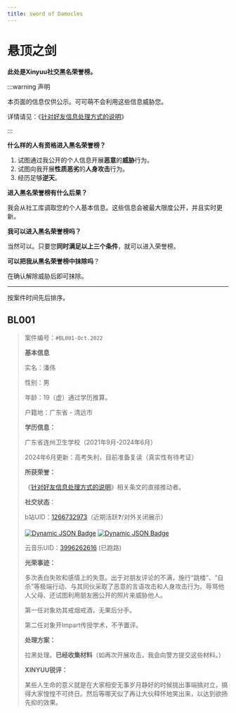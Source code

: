 ```yaml
---
title: sword of Damocles
---
```


# 悬顶之剑

**此处是Xinyuu社交黑名荣誉榜。**

:::warning 声明

本页面的信息仅供公示。可可萌不会利用这些信息威胁您。

详情请见：《[针对好友信息处理方式的说明](https://www.cocomoe.cn/blackboard/xinyuu/about-privacy/)》

:::

**什么样的人有资格进入黑名荣誉榜？**

1. 试图通过我公开的个人信息开展**恶意**的**威胁**行为。
2. 试图向我开展**性质恶劣**的**人身攻击**行为。
3. 经历足够**逆天**。

**进入黑名荣誉榜有什么后果？**

我会从社工库调取您的个人基本信息。这些信息会被最大限度公开，并且实时更新。

**我可以进入黑名荣誉榜吗？**

当然可以。只要您**同时满足以上三个条件**，就可以进入荣誉榜。

**可以把我从黑名荣誉榜中抹除吗**？

在确认解除威胁后即可抹除。

------

按案件时间先后排序。

## BL001

> 案件编号：`#BL001-Oct.2022`
>
> **基本信息**
>
> 实名：潘伟
>
> 性别：男
>
> 年龄：19（虚）通过学历推算。
>
> 户籍地：广东省 - 清远市
>
> **学历信息：**
>
> 广东省连州卫生学校（2021年9月-2024年6月）
>
> 2024年6月更新：高考失利，目前准备复读（真实性有待考证）
>
> **所获荣誉：**
>
> 《[针对好友信息处理方式的说明](/blackboard/xinyuu/about-privacy/)》相关条文的直接推动者。
>
> **社交状态**：
>
> b站UID：[1266732973](https://space.bilibili.com/1266732973)（近期活跃❓/对外关闭展示）
>
> [![Dynamic JSON Badge](https://camo.githubusercontent.com/083fac95a4426f03309a751f154d2ab3e075e2b84f54a52ebb2453e24581f78d/68747470733a2f2f696d672e736869656c64732e696f2f62616467652f64796e616d69632f6a736f6e3f75726c3d68747470732533412532462532466170692e62696c6962696c692e636f6d2532467825324672656c6174696f6e25324673746174253346766d6964253344313236363733323937332532366a736f6e702533446a736f6e702671756572793d2532342e646174612e666f6c6c6f776572266c6f676f3d62696c6962696c69266c6162656c3d666f6c6c6f77696e6726636f6c6f723d253233303063636666)](https://camo.githubusercontent.com/083fac95a4426f03309a751f154d2ab3e075e2b84f54a52ebb2453e24581f78d/68747470733a2f2f696d672e736869656c64732e696f2f62616467652f64796e616d69632f6a736f6e3f75726c3d68747470732533412532462532466170692e62696c6962696c692e636f6d2532467825324672656c6174696f6e25324673746174253346766d6964253344313236363733323937332532366a736f6e702533446a736f6e702671756572793d2532342e646174612e666f6c6c6f776572266c6f676f3d62696c6962696c69266c6162656c3d666f6c6c6f77696e6726636f6c6f723d253233303063636666) [![Dynamic JSON Badge](https://camo.githubusercontent.com/8b5345ae74560f8c89721a133a1b8a5d8683ea603ddb57fb37c2bd921baebb78/68747470733a2f2f696d672e736869656c64732e696f2f62616467652f64796e616d69632f6a736f6e3f75726c3d68747470732533412532462532466170692e62696c6962696c692e636f6d2532467825324672656c6174696f6e25324673746174253346766d6964253344313236363733323937332532366a736f6e702533446a736f6e702671756572793d2532342e646174612e666f6c6c6f77696e67266c6f676f3d62696c6962696c69266c6162656c3d666f6c6c6f77657226636f6c6f723d253233303063636666)](https://camo.githubusercontent.com/8b5345ae74560f8c89721a133a1b8a5d8683ea603ddb57fb37c2bd921baebb78/68747470733a2f2f696d672e736869656c64732e696f2f62616467652f64796e616d69632f6a736f6e3f75726c3d68747470732533412532462532466170692e62696c6962696c692e636f6d2532467825324672656c6174696f6e25324673746174253346766d6964253344313236363733323937332532366a736f6e702533446a736f6e702671756572793d2532342e646174612e666f6c6c6f77696e67266c6f676f3d62696c6962696c69266c6162656c3d666f6c6c6f77657226636f6c6f723d253233303063636666)
>
> 云音乐UID：[3996262616](https://y.music.163.com/m/user?id=3996262616) (已跑路)
>
> **光荣事迹：**
>
> 多次表白失败和感情上的失意。出于对朋友评论的不满，施行“跳楼”、“自杀”等极端行动、与其同伙采取了恶意的言语攻击和人身攻击行为。辱骂他人父母、还试图利用朋友圈公开的照片来威胁他人。
>
> 第一任对象劝其戒烟戒酒，无果后分手。
>
> 第二任对象开Impart传授学术，不予置评。
>
> **处理方案：**
>
> 拉黑处理。**已经收集材料**（如再次开展攻击，我会向警方提交这些材料。）
>
> **XINYUU锐评：**
>
> 某些人生命的意义就是在大家相安无事岁月静好的时候挑出事端搞对立，搞得大家惶惶不可终日。然后等哪天似了再让大伙释怀地笑出来，以达到欲扬先抑的效果。

